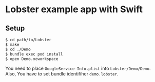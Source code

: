 # Lobster example app with Swift

## Setup

```bash
$ cd path/to/Lobster
$ make
$ cd ./Demo
$ bundle exec pod install
$ open Demo.xcworkspace
```

You need to place `GoogleService-Info.plist` into `Lobster/Demo/Demo`.  
Also, You have to set bundle identifiher `demo.lobster`.